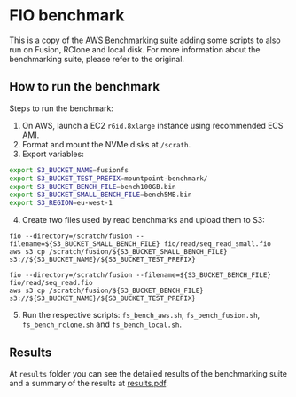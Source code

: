 # FIO benchmark

This is a copy of the [AWS Benchmarking suite](https://github.com/awslabs/mountpoint-s3/blob/main/doc/BENCHMARKING.md) adding
some scripts to also run on Fusion, RClone and local disk. For more information about the benchmarking suite, 
please refer to the original.

## How to run the benchmark

Steps to run the benchmark:

1. On AWS, launch a EC2 `r6id.8xlarge` instance using recommended ECS AMI.
2. Format and mount the NVMe disks at `/scrath`.
3. Export variables:

```bash
export S3_BUCKET_NAME=fusionfs
export S3_BUCKET_TEST_PREFIX=mountpoint-benchmark/
export S3_BUCKET_BENCH_FILE=bench100GB.bin
export S3_BUCKET_SMALL_BENCH_FILE=bench5MB.bin
export S3_REGION=eu-west-1
```

4. Create two files used by read benchmarks and upload them to S3:

```
fio --directory=/scratch/fusion --filename=${S3_BUCKET_SMALL_BENCH_FILE} fio/read/seq_read_small.fio
aws s3 cp /scratch/fusion/${S3_BUCKET_SMALL_BENCH_FILE} s3://${S3_BUCKET_NAME}/${S3_BUCKET_TEST_PREFIX}

fio --directory=/scratch/fusion --filename=${S3_BUCKET_BENCH_FILE} fio/read/seq_read.fio
aws s3 cp /scratch/fusion/${S3_BUCKET_BENCH_FILE} s3://${S3_BUCKET_NAME}/${S3_BUCKET_TEST_PREFIX}
```

5. Run the respective scripts: `fs_bench_aws.sh`, `fs_bench_fusion.sh`, `fs_bench_rclone.sh` and `fs_bench_local.sh`.

## Results

At `results` folder you can see the detailed results of the benchmarking suite and 
a summary of the results at [results.pdf](results/results.pdf). 